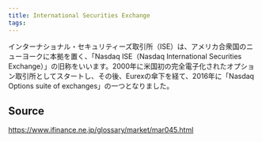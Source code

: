 ```yaml
---
title: International Securities Exchange
tags: 
---
```


インターナショナル・セキュリティーズ取引所（ISE）は、アメリカ合衆国のニューヨークに本拠を置く、「Nasdaq ISE（Nasdaq International Securities Exchange）」の旧称をいいます。2000年に米国初の完全電子化されたオプション取引所としてスタートし、その後、Eurexの傘下を経て、2016年に「Nasdaq Options suite of exchanges」の一つとなりました。

## Source
https://www.ifinance.ne.jp/glossary/market/mar045.html